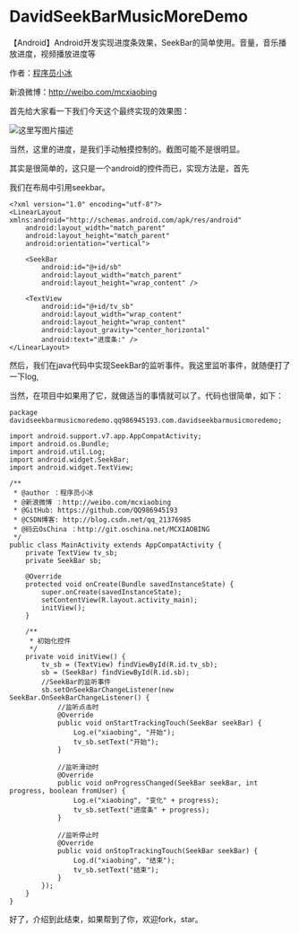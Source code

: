 # DavidSeekBarMusicMoreDemo
【Android】Android开发实现进度条效果，SeekBar的简单使用。音量，音乐播放进度，视频播放进度等

作者：[程序员小冰](https://github.com/QQ986945193)

新浪微博：http://weibo.com/mcxiaobing 

首先给大家看一下我们今天这个最终实现的效果图： 

![这里写图片描述](http://img.blog.csdn.net/20160910133005975)

当然，这里的进度，是我们手动触摸控制的。截图可能不是很明显。

其实是很简单的，这只是一个android的控件而已，实现方法是，首先

我们在布局中引用seekbar。

```
<?xml version="1.0" encoding="utf-8"?>
<LinearLayout xmlns:android="http://schemas.android.com/apk/res/android"
    android:layout_width="match_parent"
    android:layout_height="match_parent"
    android:orientation="vertical">

    <SeekBar
        android:id="@+id/sb"
        android:layout_width="match_parent"
        android:layout_height="wrap_content" />

    <TextView
        android:id="@+id/tv_sb"
        android:layout_width="wrap_content"
        android:layout_height="wrap_content"
        android:layout_gravity="center_horizontal"
        android:text="进度条:" />
</LinearLayout>

```
然后，我们在java代码中实现SeekBar的监听事件。我这里监听事件，就随便打了一下log,

当然，在项目中如果用了它，就做适当的事情就可以了。代码也很简单，如下：



```
package davidseekbarmusicmoredemo.qq986945193.com.davidseekbarmusicmoredemo;

import android.support.v7.app.AppCompatActivity;
import android.os.Bundle;
import android.util.Log;
import android.widget.SeekBar;
import android.widget.TextView;

/**
 * @author ：程序员小冰
 * @新浪微博 ：http://weibo.com/mcxiaobing
 * @GitHub: https://github.com/QQ986945193
 * @CSDN博客: http://blog.csdn.net/qq_21376985
 * @码云OsChina ：http://git.oschina.net/MCXIAOBING
 */
public class MainActivity extends AppCompatActivity {
    private TextView tv_sb;
    private SeekBar sb;

    @Override
    protected void onCreate(Bundle savedInstanceState) {
        super.onCreate(savedInstanceState);
        setContentView(R.layout.activity_main);
        initView();
    }

    /**
     * 初始化控件
     */
    private void initView() {
        tv_sb = (TextView) findViewById(R.id.tv_sb);
        sb = (SeekBar) findViewById(R.id.sb);
        //SeekBar的监听事件
        sb.setOnSeekBarChangeListener(new SeekBar.OnSeekBarChangeListener() {
            //监听点击时
            @Override
            public void onStartTrackingTouch(SeekBar seekBar) {
                Log.e("xiaobing", "开始");
                tv_sb.setText("开始");
            }

            //监听滑动时
            @Override
            public void onProgressChanged(SeekBar seekBar, int progress, boolean fromUser) {
                Log.e("xiaobing", "变化" + progress);
                tv_sb.setText("进度条" + progress);
            }

            //监听停止时
            @Override
            public void onStopTrackingTouch(SeekBar seekBar) {
                Log.d("xiaobing", "结束");
                tv_sb.setText("结束");
            }
        });
    }
}

```

好了，介绍到此结束，如果帮到了你，欢迎fork，star。
